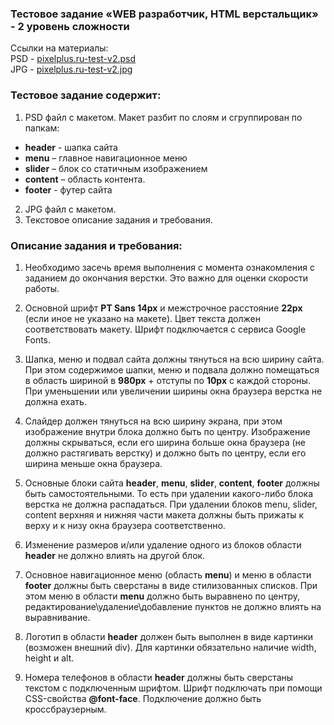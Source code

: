 ### Тестовое задание «WEB разработчик, HTML верстальщик» - 2 уровень сложности

Ссылки на материалы:  
PSD - [pixelplus.ru-test-v2.psd](pixelplus.ru-test-v2.psd)  
JPG - [pixelplus.ru-test-v2.jpg](pixelplus.ru-test-v2.jpg)

### Тестовое задание содержит:  

1. PSD файл с макетом. Макет разбит по слоям и сгруппирован по папкам:  
* **header** - шапка сайта
* **menu** – главное навигационное меню
* **slider** – блок со статичным изображением
* **content** – область контента.
* **footer** - футер сайта
2. JPG файл с макетом.  
3. Текстовое описание задания и требования.  

### Описание задания и требования:  
1. Необходимо засечь время выполнения с момента ознакомления с заданием до окончания верстки. Это важно для оценки скорости работы.

2. Основной шрифт **PT Sans 14px** и межстрочное расстояние **22px** (если иное не указано на макете). Цвет текста должен соответствовать макету. Шрифт подключается с сервиса Google Fonts.

3. Шапка, меню и подвал сайта должны тянуться на всю ширину сайта. При этом содержимое шапки, меню и подвала должно помещаться в область шириной в **980px** + отступы по **10px** с каждой стороны. При уменьшении или увеличении ширины окна браузера верстка не должна ехать.

4. Слайдер должен тянуться на всю ширину экрана, при этом изображение внутри блока должно быть по центру. Изображение должны скрываться, если его ширина больше окна браузера (не должно растягивать верстку) и должно быть по центру, если его ширина меньше окна браузера.

5. Основные блоки сайта **header**, **menu**, **slider**, **content**, **footer** должны быть самостоятельными. То есть при удалении какого-либо блока верстка не должна распадаться. При удалении блоков menu, slider, content верхняя и нижняя части макета должны быть прижаты к верху и к низу окна браузера соответственно.

6. Изменение размеров и/или удаление одного из блоков области **header** не должно влиять на другой блок.

7. Основное навигационное меню (область **menu**) и меню в области **footer** должны быть сверстаны в виде стилизованных списков. При этом меню в области **menu** должно быть выравнено по центру, редактирование\удаление\добавление пунктов не должно влиять на выравнивание.

8. Логотип в области **header** должен быть выполнен в виде картинки (возможен внешний div). Для картинки обязательно наличие width, height и alt.

9. Номера телефонов в области **header** должны быть сверстаны текстом с подключенным шрифтом. Шрифт подключать при помощи CSS-свойства **@font-face**. Подключение должно быть кроссбраузерным.
